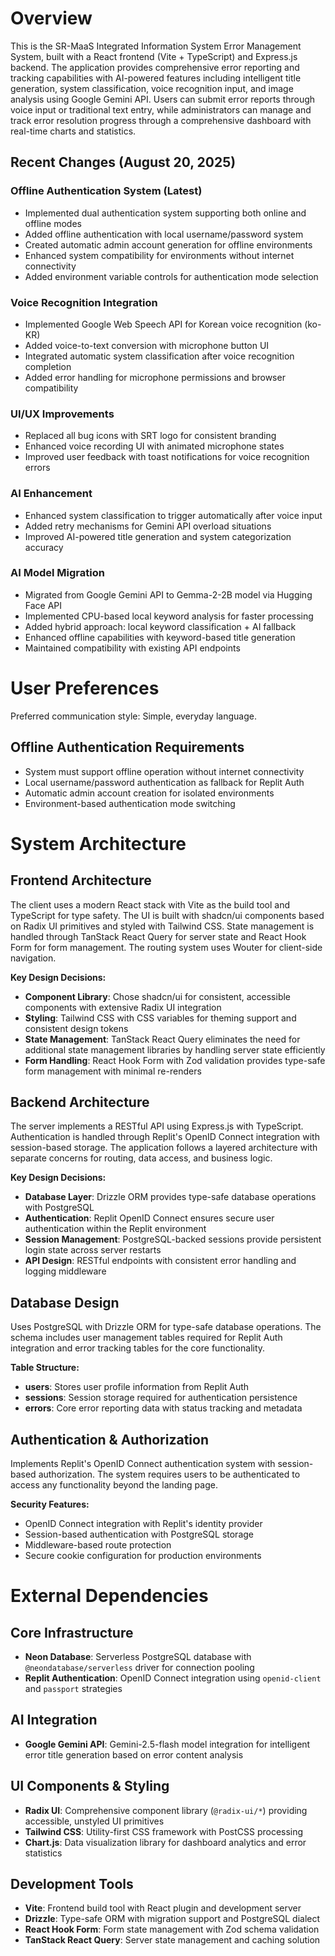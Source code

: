 # Overview

This is the SR-MaaS Integrated Information System Error Management System, built with a React frontend (Vite + TypeScript) and Express.js backend. The application provides comprehensive error reporting and tracking capabilities with AI-powered features including intelligent title generation, system classification, voice recognition input, and image analysis using Google Gemini API. Users can submit error reports through voice input or traditional text entry, while administrators can manage and track error resolution progress through a comprehensive dashboard with real-time charts and statistics.

## Recent Changes (August 20, 2025)

### Offline Authentication System (Latest)
- Implemented dual authentication system supporting both online and offline modes
- Added offline authentication with local username/password system
- Created automatic admin account generation for offline environments
- Enhanced system compatibility for environments without internet connectivity
- Added environment variable controls for authentication mode selection

### Voice Recognition Integration
- Implemented Google Web Speech API for Korean voice recognition (ko-KR)
- Added voice-to-text conversion with microphone button UI
- Integrated automatic system classification after voice recognition completion
- Added error handling for microphone permissions and browser compatibility

### UI/UX Improvements  
- Replaced all bug icons with SRT logo for consistent branding
- Enhanced voice recording UI with animated microphone states
- Improved user feedback with toast notifications for voice recognition errors

### AI Enhancement
- Enhanced system classification to trigger automatically after voice input
- Added retry mechanisms for Gemini API overload situations
- Improved AI-powered title generation and system categorization accuracy

### AI Model Migration
- Migrated from Google Gemini API to Gemma-2-2B model via Hugging Face API
- Implemented CPU-based local keyword analysis for faster processing
- Added hybrid approach: local keyword classification + AI fallback
- Enhanced offline capabilities with keyword-based title generation
- Maintained compatibility with existing API endpoints

# User Preferences

Preferred communication style: Simple, everyday language.

## Offline Authentication Requirements
- System must support offline operation without internet connectivity
- Local username/password authentication as fallback for Replit Auth
- Automatic admin account creation for isolated environments
- Environment-based authentication mode switching

# System Architecture

## Frontend Architecture
The client uses a modern React stack with Vite as the build tool and TypeScript for type safety. The UI is built with shadcn/ui components based on Radix UI primitives and styled with Tailwind CSS. State management is handled through TanStack React Query for server state and React Hook Form for form management. The routing system uses Wouter for client-side navigation.

**Key Design Decisions:**
- **Component Library**: Chose shadcn/ui for consistent, accessible components with extensive Radix UI integration
- **Styling**: Tailwind CSS with CSS variables for theming support and consistent design tokens
- **State Management**: TanStack React Query eliminates the need for additional state management libraries by handling server state efficiently
- **Form Handling**: React Hook Form with Zod validation provides type-safe form management with minimal re-renders

## Backend Architecture
The server implements a RESTful API using Express.js with TypeScript. Authentication is handled through Replit's OpenID Connect integration with session-based storage. The application follows a layered architecture with separate concerns for routing, data access, and business logic.

**Key Design Decisions:**
- **Database Layer**: Drizzle ORM provides type-safe database operations with PostgreSQL
- **Authentication**: Replit OpenID Connect ensures secure user authentication within the Replit environment
- **Session Management**: PostgreSQL-backed sessions provide persistent login state across server restarts
- **API Design**: RESTful endpoints with consistent error handling and logging middleware

## Database Design
Uses PostgreSQL with Drizzle ORM for type-safe database operations. The schema includes user management tables required for Replit Auth integration and error tracking tables for the core functionality.

**Table Structure:**
- **users**: Stores user profile information from Replit Auth
- **sessions**: Session storage required for authentication persistence
- **errors**: Core error reporting data with status tracking and metadata

## Authentication & Authorization
Implements Replit's OpenID Connect authentication system with session-based authorization. The system requires users to be authenticated to access any functionality beyond the landing page.

**Security Features:**
- OpenID Connect integration with Replit's identity provider
- Session-based authentication with PostgreSQL storage
- Middleware-based route protection
- Secure cookie configuration for production environments

# External Dependencies

## Core Infrastructure
- **Neon Database**: Serverless PostgreSQL database with `@neondatabase/serverless` driver for connection pooling
- **Replit Authentication**: OpenID Connect integration using `openid-client` and `passport` strategies

## AI Integration
- **Google Gemini API**: Gemini-2.5-flash model integration for intelligent error title generation based on error content analysis

## UI Components & Styling
- **Radix UI**: Comprehensive component library (`@radix-ui/*`) providing accessible, unstyled UI primitives
- **Tailwind CSS**: Utility-first CSS framework with PostCSS processing
- **Chart.js**: Data visualization library for dashboard analytics and error statistics

## Development Tools
- **Vite**: Frontend build tool with React plugin and development server
- **Drizzle**: Type-safe ORM with migration support and PostgreSQL dialect
- **React Hook Form**: Form state management with Zod schema validation
- **TanStack React Query**: Server state management and caching solution